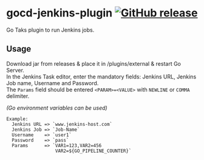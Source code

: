 # gocd-jenkins-plugin [![GitHub release](https://img.shields.io/github/release/DimaGolomozy/gocd-jenkins-plugin.svg)]()

Go Taks plugin to run Jenkins jobs.

Usage
-------------
Download jar from releases & place it in <go-server-location>/plugins/external & restart Go Server.  
  In the Jenkins Task editor, enter the mandatory fields: Jenkins URL, Jenkins Job name, Username and Password.  
  The `Params` field should be entered `<PARAM>=<VALUE>` with `NEWLINE` or `COMMA` delimiter.
  
  *(Go environment variables can be used)*
  
  
```
Example:
  Jenkins URL => `www.jenkins-host.com`
  Jenkins Job => `Job-Name`
  Username    => `user1`
  Password    => `pass`
  Params      => `VAR1=123,VAR2=456
                  VAR2=${GO_PIPELINE_COUNTER}`
```
  
